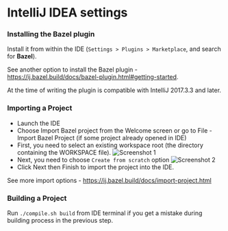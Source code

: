 # IntelliJ IDEA settings

### Installing the Bazel plugin
Install it from within the IDE (`Settings > Plugins > Marketplace`, and search for **Bazel**).
  
  See another option to install the Bazel plugin - https://ij.bazel.build/docs/bazel-plugin.html#getting-started.
  
  At the time of writing the plugin is compatible with IntelliJ 2017.3.3 and later.

### Importing a Project
- Launch the IDE
- Choose Import Bazel project from the Welcome screen or go to File - Import Bazel Project (if some project already opened in IDE)
- First, you need to select an existing workspace root (the directory containing the WORKSPACE file).
![Screenshot 1](https://imgur.com/WqwODKI.png)
- Next, you need to choose `Create from scratch` option
![Screenshot 2](https://imgur.com/WVMThTo.png)
- Click Next then Finish to import the project into the IDE.

See more import options - https://ij.bazel.build/docs/import-project.html

### Building a Project
Run `./compile.sh build` from IDE terminal if you get a mistake during building process in the previous step.
